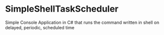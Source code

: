 # SimpleShellTaskScheduler
Simple Console Application in C# that runs the command written in shell on delayed, periodic, scheduled time
